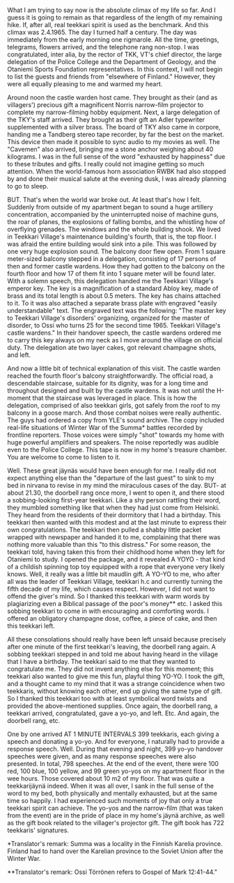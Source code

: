 
What I am trying to say now is the absolute climax of my life so far. And I guess it is going to remain as that regardless of the length of my remaining hike. If, after all, real teekkari spirit is used as the benchmark. And this climax was 2.4.1965. The day I turned half a century. The day was immediately from the early morning one rigmarole. All the time, greetings, telegrams, flowers arrived, and the telephone rang non-stop. I was congratulated, inter alia, by the rector of TKK, VT's chief director, the large delegation of the Police College and the Department of Geology, and the Otaniemi Sports Foundation representatives. In this context, I will not begin to list the guests and friends from "elsewhere of Finland." However, they were all equally pleasing to me and warmed my heart.

Around noon the castle warden host came. They brought as their (and as villagers') precious gift a magnificent Norris narrow-film projector to complete my narrow-filming hobby equipment. Next, a large delegation of the TKY's staff arrived. They brought as their gift an Adler typewriter supplemented with a silver brass. The board of TKY also came in corpore, handing me a Tandberg stereo tape recorder, by far the best on the market. This device then made it possible to sync audio to my movies as well. The "Cavemen" also arrived, bringing me a stone anchor weighing about 40 kilograms. I was in the full sense of the word "exhausted by happiness" due to these tributes and gifts. I really could not imagine getting so much attention. When the world-famous horn association RWBK had also stopped by and done their musical salute at the evening dusk, I was already planning to go to sleep.

BUT. That's when the world war broke out. At least that's how I felt. Suddenly from outside of my apartment began to sound a huge artillery concentration, accompanied by the uninterrupted noise of machine guns, the roar of planes, the explosions of falling bombs, and the whistling how of overflying grenades. The windows and the whole building shook. We lived in Teekkari Village's maintenance building's fourth, that is, the top floor. I was afraid the entire building would sink into a pile. This was followed by one very huge explosion sound. The balcony door flew open. From 1 square meter-sized balcony stepped in a delegation, consisting of 17 persons of then and former castle wardens. How they had gotten to the balcony on the fourth floor and how 17 of them fit into 1 square meter will be found later. With a solemn speech, this delegation handed me the Teekkari Village's emperor key. The key is a magnification of a standard Abloy key, made of brass and its total length is about 0.5 meters. The key has chains attached to it. To it was also attached a separate brass plate with engraved "easily understandable" text. The engraved text was the following: "The master key to Teekkari Village's disorders' organizing, organized for the master of disorder, to Ossi who turns 25 for the second time 1965. Teekkari Village's castle wardens." In their handover speech, the castle wardens ordered me to carry this key always on my neck as I move around the village on official duty. The delegation ate two layer cakes, got relevant champagne shots, and left.

And now a little bit of technical explanation of this visit. The castle warden reached the fourth floor's balcony straightforwardly. The official road, a descendable staircase, suitable for its dignity, was for a long time and throughout designed and built by the castle wardens. It was not until the H-moment that the staircase was leveraged in place. This is how the delegation, comprised of also teekkari girls, got safely from the roof to my balcony in a goose march. And those combat noises were really authentic. The guys had ordered a copy from YLE's sound archive. The copy included real-life situations of Winter War of the Summa\* battles recorded by frontline reporters. Those voices were simply "shot" towards my home with huge powerful amplifiers and speakers. The noise reportedly was audible even to the Police College. This tape is now in my home's treasure chamber. You are welcome to come to listen to it.

Well. These great jäynäs would have been enough for me. I really did not expect anything else than the "departure of the last guest" to sink to my bed in nirvana to revise in my mind the miraculous cases of the day. BUT- at about 21.30, the doorbell rang once more, I went to open it, and there stood a sobbing-looking first-year teekkari. Like a shy person rattling their word, they mumbled something like that when they had just come from Helsinki. They heard from the residents of their dormitory that I had a birthday. This teekkari then wanted with this modest and at the last minute to express their own congratulations. The teekkari then pulled a shabby little packet wrapped with newspaper and handed it to me, complaining that there was nothing more valuable than this "to this distress." For some reason, the teekkari told, having taken this from their childhood home when they left for Otaniemi to study. I opened the package, and it revealed A YOYO - that kind of a childish spinning top toy equipped with a rope that everyone very likely knows. Well, it really was a little bit maudlin gift. A YO-YO to me, who after all was the leader of Teekkari Village, teekkari h.c and currently turning the fifth decade of my life, which causes respect. However, I did not want to offend the giver's mind. So I thanked this teekkari with warm words by plagiarizing even a Biblical passage of the poor's money\*\* etc. I asked this sobbing teekkari to come in with encouraging and comforting words. I offered an obligatory champagne dose, coffee, a piece of cake, and then this teekkari left.

All these consolations should really have been left unsaid because precisely after one minute of the first teekkari's leaving, the doorbell rang again. A sobbing teekkari stepped in and told me about having heard in the village that I have a birthday. The teekkari said to me that they wanted to congratulate me. They did not invent anything else for this moment; this teekkari also wanted to give me this fun, playful thing YO-YO. I took the gift, and a thought came to my mind that it was a strange coincidence when two teekkaris, without knowing each other, end up giving the same type of gift. So I thanked this teekkari too with at least symbolical word twists and provided the above-mentioned supplies. Once again, the doorbell rang, a teekkari arrived, congratulated, gave a yo-yo, and left. Etc. And again, the doorbell rang, etc.

One by one arrived AT 1 MINUTE INTERVALS 399 teekkaris, each giving a speech and donating a yo-yo. And for everyone, I naturally had to provide a response speech. Well. During that evening and night, 399 yo-yo handover speeches were given, and as many response speeches were also presented. In total, 798 speeches. At the end of the event, there were 100 red, 100 blue, 100 yellow, and 99 green yo-yos on my apartment floor in the wee hours. Those covered about 10 m2 of my floor. That was quite a teekkarijäynä indeed. When it was all over, I sank in the full sense of the word to my bed, both physically and mentally exhausted, but at the same time so happily. I had experienced such moments of joy that only a true teekkari spirit can achieve. The yo-yos and the narrow-film (that was taken from the event) are in the pride of place in my home's jäynä archive, as well as the gift book related to the villager's projector gift. The gift book has 722 teekkaris' signatures.

\*Translator's remark: Summa was a locality in the Finnish Karelia province. Finland had to hand over the Karelian province to the Soviet Union after the Winter War.

\*\*Translator's remark: Ossi Törrönen refers to Gospel of Mark 12:41-44."